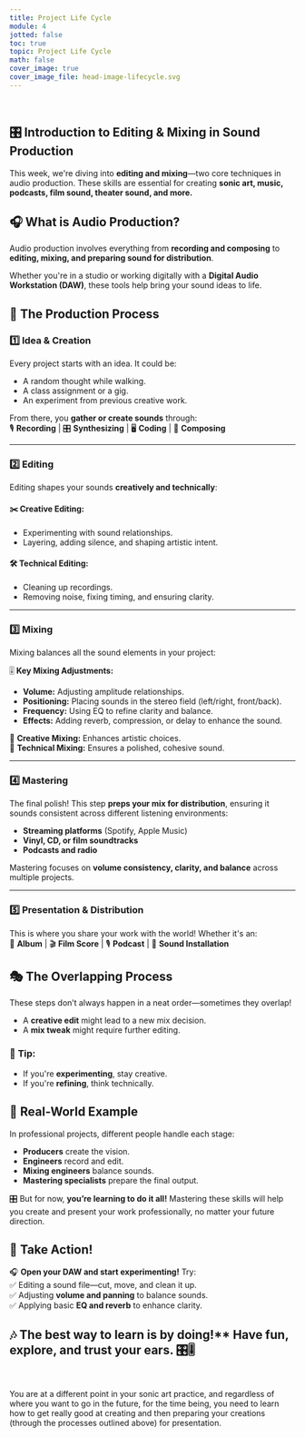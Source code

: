 ```yaml
---
title: Project Life Cycle
module: 4
jotted: false
toc: true
topic: Project Life Cycle
math: false
cover_image: true
cover_image_file: head-image-lifecycle.svg
---
```



<br />


## 🎛️ Introduction to Editing & Mixing in Sound Production  

This week, we're diving into **editing and mixing**—two core techniques in audio production. These skills are essential for creating **sonic art, music, podcasts, film sound, theater sound, and more.**  


## 🎧 What is Audio Production?  
Audio production involves everything from **recording and composing** to **editing, mixing, and preparing sound for distribution**. 

Whether you're in a studio or working digitally with a **Digital Audio Workstation (DAW)**, these tools help bring your sound ideas to life.  



## 🔄 The Production Process  

### 1️⃣ **Idea & Creation**  
Every project starts with an idea. It could be:  
- A random thought while walking.  
- A class assignment or a gig.  
- An experiment from previous creative work.  

From there, you **gather or create sounds** through:  
🎙️ **Recording** | 🎛️ **Synthesizing** | 🖥️ **Coding** | 🎼 **Composing**  

---

### 2️⃣ **Editing**  
Editing shapes your sounds **creatively and technically**:  

#### ✂️ **Creative Editing:**  
- Experimenting with sound relationships.  
- Layering, adding silence, and shaping artistic intent.  

#### 🛠️ **Technical Editing:**  
- Cleaning up recordings.  
- Removing noise, fixing timing, and ensuring clarity.  

---

### 3️⃣ **Mixing**  
Mixing balances all the sound elements in your project:  

🎚️ **Key Mixing Adjustments:**  
- **Volume:** Adjusting amplitude relationships.  
- **Positioning:** Placing sounds in the stereo field (left/right, front/back).  
- **Frequency:** Using EQ to refine clarity and balance.  
- **Effects:** Adding reverb, compression, or delay to enhance the sound.  

🔹 **Creative Mixing:** Enhances artistic choices.  
🔹 **Technical Mixing:** Ensures a polished, cohesive sound.  

---

### 4️⃣ **Mastering**  
The final polish! This step **preps your mix for distribution**, ensuring it sounds consistent across different listening environments:  
- **Streaming platforms** (Spotify, Apple Music)  
- **Vinyl, CD, or film soundtracks**  
- **Podcasts and radio**  

Mastering focuses on **volume consistency, clarity, and balance** across multiple projects.  

---

### 5️⃣ **Presentation & Distribution**
 
This is where you share your work with the world! Whether it's an:  
📀 **Album** | 🎬 **Film Score** | 🎙️ **Podcast** | 🎨 **Sound Installation**  



## 🎭 The Overlapping Process  
These steps don’t always happen in a neat order—sometimes they overlap!  

- A **creative edit** might lead to a new mix decision.  
- A **mix tweak** might require further editing.  

### 🎯 **Tip:**  
- If you're **experimenting**, stay creative.  
- If you're **refining**, think technically.  



## 🎵 Real-World Example  
In professional projects, different people handle each stage:  
- **Producers** create the vision.  
- **Engineers** record and edit.  
- **Mixing engineers** balance sounds.  
- **Mastering specialists** prepare the final output.  

🎛️ But for now, **you’re learning to do it all!** Mastering these skills will help you create and present your work professionally, no matter your future direction.  


## 🚀 Take Action!  
🎧 **Open your DAW and start experimenting!** Try:  
✅ Editing a sound file—cut, move, and clean it up.  
✅ Adjusting **volume and panning** to balance sounds.  
✅ Applying basic **EQ and reverb** to enhance clarity.  

## 🎶 The best way to learn is by doing!** Have fun, explore, and trust your ears. 🎛️🎚️  






<!--

<div class="embed-responsive embed-responsive-16by9"><iframe class="embed-responsive-item" src="https://www.youtube.com/embed/8DyQnILUpnQ" frameborder="0" allow="accelerometer; autoplay; encrypted-media; gyroscope; picture-in-picture" allowfullscreen></iframe></div>



We are starting to move into conversations about editing and mixing techniques this week. These two terms are central to the idea of sound or audio production, which will be considered a part of and necessary to the practice of sonic art.

In this case, **_production_** includes time, technical skills, equipment, and the process of creating/composing, recording, and preparing sound works (be they sonic art, music, podcasts, sound for film, sound for theater, etc.) for use, presentation, or distribution. Audio production includes the entire process of working with sound and audio, typically in a studio.

As you remember from [week 2]({{site.baseurl}}/modules/week-2/DAW2/), the studio includes a lot of equipment specially designed for the purpose of audio production. Much of this equipment is now duplicated, or has functional equivalents within the modern Digital Audio Workstation (DAW). In many cases, the DAW actually makes many tasks easier than they were in analog, tape-based studios.


<br />

![Project Life Cycle Diagram](../imgs/ProjectLifeCycle.svg "Project Life Cycle Diagram")

As sonic artists, there will be many projects in which you are responsible for the project from beginning to end. The life cycle of a sonic art project can be simple or long and complex. However, in general, we can think of the projects production life cycle as a series of unique processes, such as;

## Initial Conception

  - In the life of a project, this is the moment a project starts to _be_.
- This may come from;
    - The spark of an idea while you are walking.
    - A prompt that is self-imposed or externally imposed (i.e. a gig or a homework assignment)
	- An idea that emerges from daily creative practices or experiments in other pieces.
- The initial idea can come from lots of places, allow yourself to be open to them.

## Creating and/or Composing

- This is the process of actually developing, building, creating, and/or collecting sound.
- This may include;
	- Recording in the field or studio
	- Synthesizing sounds
	- Coding to process sound
	- Arranging sounds in time and relation to each other
	- Composing on paper (traditional with notation, or non-traditional with concepts)
	- Writing down instructions or ideas
- In general, this step includes all of the processes in which you are building up a sonic art project (be it art-based, music-based, for a podcast, etc.)
- This step can also include the proceeding steps of _editing_ and _mixing_.

## Editing

- This step is inclusive of both the creative process and the technical process.
- When thinking creatively, you are interested in how sounds relationship to each other in time effects the emergent qualities of a project.
	- This may include overlaying sounds, dove-tailing sounds, building up attacks of multiple sounds, creating silence or space between sounds, cutting out portions of sound, etc.
- When thinking technically, you are interested in cleaning to create the "best representation" you can of the creative work.
   - This may include similar processes as with creative work, where you delete unnecessary sounds, adjust the timing of sounds to work better with each other (i.e. for attacks or rhythmic timing), remove noise, thicken moments that need to be impactful, etc.
- The major difference between creative and technical editing is in the goal.
	- During the Creative Editing portion, you are interested in creating art. You are likely exploring, experimenting, and still trying to decide on the direction of your art work.
    - During the Technical Editing portion, you are interested in distilling down and creating the most meaningful representation of your sound work as is possible.
- I would **_highly_** suggest you try to differentiate and distinguish between these two phases. This will come in time as you get better at working as a sonic artist (regardless of your chosen direction). For the time being, when you are editing to be creative, please feel free to play, take risks, and have fun. When you are editing to clean up your creative product, try to stop thinking creatively, and instead try to think technically about how the placement of sounds effect the final outcome.

## Mixing

- Mixing is the process of getting all of the sounds the constitute a sonic art work/project to work together towards the most meaningful representation of the piece as is possible for the desired output medium or mode of presentations.
	- Like editing, this step is inclusive of both the creative process and technical process. Also like editing, you should try to clearly distinguish when you are engaged in the creative step of mixing verses the technical process of mixing.
- Mixing involves the balancing and placement of sound events in relationship to each other over time and in the moment. This includes techniques such as;
	- adjusting amplitude relationships
	- placing sounds in the sound field (left/right, forground/midground/background, front/back/sides, small-spaces/large-spaces, etc.)
	- adjusting frequency response and relationships between sound events
	- creating works that are listenable for there duration (i.e. sound that a listener does not have to adjust their volume throughout a listening experience)
	- applying creative effects (such as compression, reverberation, chorus, etc.)
- Creative mixing involves the use of mixing techniques towards the furthered creation of a sonic artwork.
- Technical mixing involves the use of mixing techniques to best represent the art work for potential listeners.


## Mastering

- Mastering is the process of taking the final mix, in its final form (i.e. a stereo-file, a mono-file, a multi-channel file, etc.), and preparing it for distribution.
- This process also typically involves comparing the final track against similar types of projects, to insure that it will "sit" with them and be comparable.
- Mastering engineers will often edit these final tracks timbral characteristics (frequency and sound color), averaged loudness, peak loudness, and clarity.
- Mastering engineers also insure that a project will sound good on the desired output/presentational format (i.e. streaming services, vinyl record, CD, backing-tracks in a concert, sounds for theater or film, sound for an art gallery installation)
- Mixing creates a balance between individual elements. It transforms them into a cohesive whole. Mastering takes that whole and gives it a final polish. Consequently, you can create a mix without mastering it, but you can’t master a recording without mixing it first.
- At both the mixing and mastering stages, you’re striving to achieve balance. The difference is that during mixing you’re balancing individual sonic events. During mastering, you’re balancing complete art works / projects and spectral content. Simply put, mixing makes individual elements sound good together; mastering makes projects sound good together.
- Unlike editing and mixing, mastering is almost also only a technical process, intended to create the best representation of an art project. Although these are some creative applications in mastering, these are the exception, and not the norm.


## Distribution/Presentation

- This is where you actually share your artwork with the world, through the means that you have dictated or are available to you.

## Discreet Processes or Overlap?

As you may already notice in the above descriptions, these processes are distinct, but also have weird overlap. For example there are times when you will engage in editing or mixing both for creative purposes, as well as for technical purposes. This creates a production life cycle that is not nearly as neat and clean as would be ideal.

However, with that being said, I will suggest the following, during the process of creating and production, try to be clear with yourself about what you are working to accomplish. For example, if you are in the creative phase, then put on that metaphorical hat and focus on creating; this may include considering the resulting effects of your choices; the conversations of narrative, concept, or reaction; and considerations of aesthetic success. Likewise, if you are in a more technical phase, such as mixing, then put on that metaphorical hat and focus on the quality of the sound work. When you have the 'technical mixing' hat on, try not to change the composition or creation, instead focus on the presentation of what you have and how to make it sound better.

This idea of being specific in your production process focus is difficult. That is why it is common for multiple people to work on distinct parts of the production process for larger-budget projects. As an example, if this was a traditional studio music process, there might be;

- an executive producer, who oversaw the entire process
- a track/song producer who writes the "beats" or instrumental portions of the track
- a lyricist, who writes the lyrics
- the artist who performs the song
- a recording/tracking engineer who works with the song producer, lyricist, and artist to capture their performance
- an editing engineer, who works with the producer to edit together the best "takes", fix timing problems between individual parts, and clean up the recorded audio
- a mix engineer, who works to insure all of the individual parts/instruments/voices on a project blend together in a cohesive way
- a mastering engineer who prepares the final mix for distribution
- a distributor, who oversees the production of hard copies, or the delivery of a project to streaming services, etc.

-->


<br />

You are at a different point in your sonic art practice, and regardless of where you want to go in the future, for the time being, you need to learn how to get really good at creating and then preparing your creations (through the processes outlined above) for presentation.
